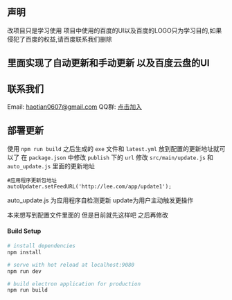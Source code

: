 ## 声明
改项目只是学习使用 项目中使用的百度的UI以及百度的LOGO只为学习目的,如果侵犯了百度的权益,请百度联系我们删除

## 里面实现了自动更新和手动更新 以及百度云盘的UI

## 联系我们
Email: haotian0607@gmail.com
QQ群: [点击加入](https://shang.qq.com/wpa/qunwpa?idkey=68670d406ff42150f78000829448ebf700c3a92617025155f9864366c3d04654)

## 部署更新
使用 `npm run build` 之后生成的 `exe` 文件和 `latest.yml` 放到配置的更新地址就可以了
在 `package.json` 中修改 `publish` 下的 `url`
修改 `src/main/update.js` 和 `auto_update.js` 里面的更新地址

```
#应用程序更新包地址
autoUpdater.setFeedURL('http://lee.com/app/update1');
```

auto_update.js 为应用程序自检测更新
update为用户主动触发更操作

本来想写到配置文件里面的 但是目前就先这样吧 之后再修改


#### Build Setup

``` bash
# install dependencies
npm install

# serve with hot reload at localhost:9080
npm run dev

# build electron application for production
npm run build


```
